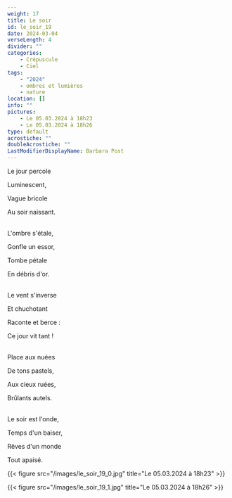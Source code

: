 ```yaml
---
weight: 17
title: Le soir
id: le_soir_19
date: 2024-03-04
verseLength: 4
divider: ""
categories:
    - Crépuscule
    - Ciel
tags:
    - "2024"
    - ombres et lumières
    - nature
location: []
info: ""
pictures:
    - Le 05.03.2024 à 18h23
    - Le 05.03.2024 à 18h26
type: default
acrostiche: ""
doubleAcrostiche: ""
LastModifierDisplayName: Barbara Post
---
```

Le jour percole

Luminescent,

Vague bricole

Au soir naissant.

 \
L'ombre s'étale,

Gonfle un essor,

Tombe pétale

En débris d'or.

 \
Le vent s'inverse

Et chuchotant

Raconte et berce :

Ce jour vit tant !

 \
Place aux nuées

De tons pastels,

Aux cieux ruées,

Brûlants autels.

 \
Le soir est l'onde,

Temps d'un baiser,

Rêves d'un monde

Tout apaisé.

<!-- FM:Snippet:Start data:{"id":"_figure","fields":[{"name":"imageName","value":"le_soir_19_0.jpg"},{"name":"imageCaption","value":"Le 05.03.2024 à 18h23"}]} -->
{{< figure src="/images/le_soir_19_0.jpg" title="Le 05.03.2024 à 18h23" >}}
<!-- FM:Snippet:End -->

<!-- FM:Snippet:Start data:{"id":"_figure","fields":[{"name":"imageName","value":"le_soir_19_1.jpg"},{"name":"imageCaption","value":"Le 05.03.2024 à 18h26"}]} -->
{{< figure src="/images/le_soir_19_1.jpg" title="Le 05.03.2024 à 18h26" >}}
<!-- FM:Snippet:End -->